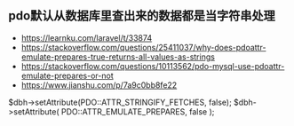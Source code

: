## pdo默认从数据库里查出来的数据都是当字符串处理

- https://learnku.com/laravel/t/33874
- https://stackoverflow.com/questions/25411037/why-does-pdoattr-emulate-prepares-true-returns-all-values-as-strings
- https://stackoverflow.com/questions/10113562/pdo-mysql-use-pdoattr-emulate-prepares-or-not
- https://www.jianshu.com/p/7a9c0bb8fe22


$dbh->setAttribute(PDO::ATTR_STRINGIFY_FETCHES, false);
$dbh->setAttribute( PDO::ATTR_EMULATE_PREPARES, false );
    
    